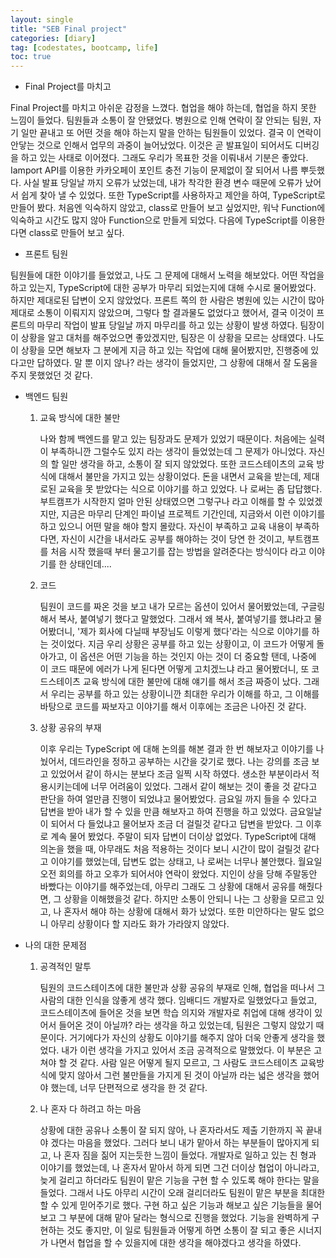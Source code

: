 ```yaml
---
layout: single
title: "SEB Final project"
categories: [diary]
tag: [codestates, bootcamp, life]
toc: true
---
```


- Final Project를 마치고

Final Project를 마치고 아쉬운 감정을 느꼈다. 협업을 해야 하는데, 협업을 하지 못한 느낌이 들었다. 팀원들과 소통이 잘 안됐었다. 병원으로 인해 연락이 잘 안되는 팀원, 자기 일만 끝내고 또 어떤 것을 해야 하는지 말을 안하는 팀원들이 있었다. 결국 이 연락이 안닿는 것으로 인해서 업무의 과중이 늘어났었다. 이것은 곧 발표일이 되어서도 디버깅을 하고 있는 사태로 이어졌다.
그래도 우리가 목표한 것을 이뤄내서 기분은 좋았다. Iamport API를 이용한 카카오페이 포인트 충전 기능이 문제없이 잘 되어서 나름 뿌듯했다. 사실 발표 당일날 까지 오류가 났었는데, 내가 착각한 환경 변수 때문에 오류가 났어서 쉽게 찾아 낼 수 있었다.
또한 TypeScript를 사용하자고 제안을 하여, TypeScript로 만들어 봤다. 처음엔 익숙하지 않았고, class로 만들어 보고 싶었지만, 워낙 Function에 익숙하고 시간도 많지 않아 Function으로 만들게 되었다. 다음에 TypeScript를 이용한다면 class로 만들어 보고 싶다.

- 프론트 팀원

팀원들에 대한 이야기를 들었었고, 나도 그 문제에 대해서 노력을 해보았다. 어떤 작업을 하고 있는지, TypeScript에 대한 공부가 마무리 되었는지에 대해 수시로 물어봤었다. 하지만 제대로된 답변이 오지 않았었다. 프론트 쪽의 한 사람은 병원에 있는 시간이 많아 제대로 소통이 이뤄지지 않았으며, 그렇다 할 결과물도 없었다고 했어서, 결국 이것이 프론트의 마무리 작업이 발표 당일날 까지 마무리를 하고 있는 상황이 발생 하였다. 팀장이 이 상황을 알고 대처를 해주었으면 좋았겠지만, 팀장은 이 상황을 모르는 상태였다.
나도 이 상황을 모면 해보자 그 분에게 지금 하고 있는 작업에 대해 물어봤지만, 진행중에 있다고만 답하였다.
말 뿐 이지 않나? 라는 생각이 들었지만, 그 상황에 대해서 잘 도움을 주지 못했었던 것 같다.

- 백엔드 팀원

  1. 교육 방식에 대한 불만

     나와 함께 백엔드를 맡고 있는 팀장과도 문제가 있었기 때문이다. 처음에는 실력이 부족하니깐 그럴수도 있지 라는 생각이 들었었는데 그 문제가 아니었다. 자신의 할 일만 생각을 하고, 소통이 잘 되지 않았었다. 또한 코드스테이츠의 교육 방식에 대해서 불만을 가지고 있는 상황이었다. 돈을 내면서 교육을 받는데, 제대로된 교육을 못 받았다는 식으로 이야기를 하고 있었다. 나 로써는 좀 답답했다. 부트캠프가 시작한지 얼마 안된 상태였으면 그렇구나 라고 이해를 할 수 있었겠지만, 지금은 마무리 단계인 파이널 프로젝트 기간인데, 지금와서 이런 이야기를 하고 있으니 어떤 말을 해야 할지 몰랐다. 자신이 부족하고 교육 내용이 부족하다면, 자신이 시간을 내서라도 공부를 해야하는 것이 당연 한 것이고, 부트캠프를 처음 시작 했을때 부터 물고기를 잡는 방법을 알려준다는 방식이다 라고 이야기를 한 상태인데....

  2. 코드

     팀원이 코드를 짜온 것을 보고 내가 모르는 옵션이 있어서 물어봤었는데, 구글링 해서 복사, 붙여넣기 했다고 말했었다. 그래서 왜 복사, 붙여넣기를 했냐라고 물어봤더니, '제가 회사에 다닐때 부장님도 이렇게 했다'라는 식으로 이야기를 하는 것이었다. 지금 우리 상황은 공부를 하고 있는 상황이고, 이 코드가 어떻게 돌아가고, 이 옵션은 어떤 기능을 하는 것인지 아는 것이 더 중요할 탠데, 나중에 이 코드 때문에 에러가 나게 된다면 어떻게 고치겠느냐 라고 물어봤더니, 또 코드스테이츠 교육 방식에 대한 불만에 대해 얘기를 해서 조금 짜증이 났다. 그래서 우리는 공부를 하고 있는 상황이니깐 최대한 우리가 이해를 하고, 그 이해를 바탕으로 코드를 짜보자고 이야기를 해서 이후에는 조금은 나아진 것 같다.

  3. 상황 공유의 부재

     이후 우리는 TypeScript 에 대해 논의를 해본 결과 한 번 해보자고 이야기를 나눴어서, 데드라인을 정하고 공부하는 시간을 갖기로 했다. 나는 강의를 조금 보고 있었어서 같이 하시는 분보다 조금 일찍 시작 하였다. 생소한 부분이라서 적용시키는데에 너무 어려움이 있었다. 그래서 같이 해보는 것이 좋을 것 같다고 판단을 하여 얼만큼 진행이 되었냐고 물어봤었다. 금요일 까지 들을 수 있다고 답변을 받아 내가 할 수 있을 만큼 해보자고 하여 진행을 하고 있었다. 금요일날이 되어서 다 들었냐고 물어보자 조금 더 걸릴것 같다고 답변을 받았다. 그 이후로 계속 물어 봤었다. 주말이 되자 답변이 더이상 없었다.
     TypeScript에 대해 의논을 했을 때, 아무래도 처음 적용하는 것이다 보니 시간이 많이 걸릴것 같다고 이야기를 했었는데, 답변도 없는 상태고, 나 로써는 너무나 불안했다. 월요일 오전 회의를 하고 오후가 되어서야 연락이 왔었다. 지인이 상을 당해 주말동안 바빴다는 이야기를 해주었는데, 아무리 그래도 그 상황에 대해서 공유를 해줬다면, 그 상황을 이해했을것 같다. 하지만 소통이 안되니 나는 그 상황을 모르고 있고, 나 혼자서 해야 하는 상황에 대해서 화가 났었다. 또한 미안하다는 말도 없으니 아무리 상황이다 할 지라도 화가 가라앉지 않았다.

- 나의 대한 문제점

  1. 공격적인 말투

     팀원의 코드스테이츠에 대한 불만과 상황 공유의 부재로 인해, 협업을 떠나서 그 사람의 대한 인식을 않좋게 생각 했다. 임배디드 개발자로 일했었다고 들었고, 코드스테이츠에 들어온 것을 보면 학습 의지와 개발자로 취업에 대해 생각이 있어서 들어온 것이 아닐까? 라는 생각을 하고 있었는데, 팀원은 그렇지 않았기 때문이다. 거기에다가 자신의 상황도 이야기를 해주지 않아 더욱 안좋게 생각을 했었다. 내가 이런 생각을 가지고 있어서 조금 공격적으로 말했었다. 이 부분은 고쳐야 할 것 같다.
     사람 일은 어떻게 될지 모르고, 그 사람도 코드스테이츠 교육방식에 맞지 않아서 그런 불만들을 가지게 된 것이 아닐까 라는 넓은 생각을 했어야 했는데, 너무 단편적으로 생각을 한 것 같다.

  2. 나 혼자 다 하려고 하는 마음

     상황에 대한 공유나 소통이 잘 되지 않아, 나 혼자라서도 제출 기한까지 꼭 끝내야 겠다는 마음을 했었다. 그러다 보니 내가 맡아서 하는 부분들이 많아지게 되고, 나 혼자 짐을 짊어 지는듯한 느낌이 들었다. 개발자로 일하고 있는 친 형과 이야기를 했었는데, 나 혼자서 맡아서 하게 되면 그건 더이상 협업이 아니라고, 늦게 걸리고 하더라도 팀원이 맡은 기능을 구현 할 수 있도록 해야 한다는 말을 들었다. 그래서 나도 아무리 시간이 오래 걸리더라도 팀원이 맡은 부분을 최대한 할 수 있게 믿어주기로 했다. 구현 하고 싶은 기능과 해보고 싶은 기능들을 물어보고 그 부분에 대해 맡아 달라는 형식으로 진행을 했었다. 기능을 완벽하게 구현하는 것도 좋지만, 이 일로 팀원들과 어떻게 하면 소통이 잘 되고 좋은 시너지가 나면서 협업을 할 수 있을지에 대한 생각을 해야겠다고 생각을 하였다.
